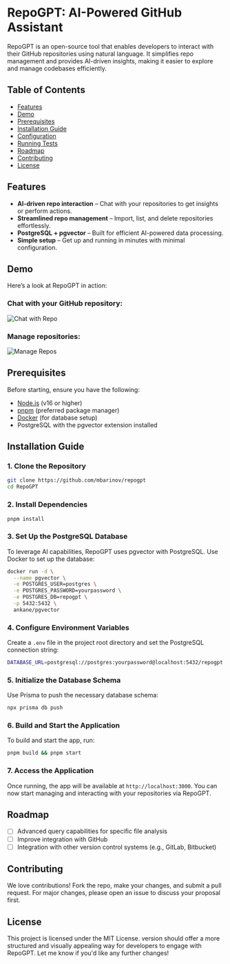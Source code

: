 # RepoGPT: AI-Powered GitHub Assistant

RepoGPT is an open-source tool that enables developers to interact with their GitHub repositories using natural language. It simplifies repo management and provides AI-driven insights, making it easier to explore and manage codebases efficiently.

## Table of Contents
- [Features](#features)
- [Demo](#demo)
- [Prerequisites](#prerequisites)
- [Installation Guide](#installation-guide)
- [Configuration](#configuration)
- [Running Tests](#running-tests)
- [Roadmap](#roadmap)
- [Contributing](#contributing)
- [License](#license)

## Features
- **AI-driven repo interaction** – Chat with your repositories to get insights or perform actions.
- **Streamlined repo management** – Import, list, and delete repositories effortlessly.
- **PostgreSQL + pgvector** – Built for efficient AI-powered data processing.
- **Simple setup** – Get up and running in minutes with minimal configuration.

## Demo

Here’s a look at RepoGPT in action:

### Chat with your GitHub repository:
![Chat with Repo](https://storage.googleapis.com/aithelete/chat.png)

### Manage repositories:
![Manage Repos](https://storage.googleapis.com/aithelete/repos.png)

## Prerequisites

Before starting, ensure you have the following:
- [Node.js](https://nodejs.org/) (v16 or higher)
- [pnpm](https://pnpm.io/) (preferred package manager)
- [Docker](https://www.docker.com/) (for database setup)
- PostgreSQL with the pgvector extension installed

## Installation Guide

### 1. Clone the Repository
```bash
git clone https://github.com/mbarinov/repogpt
cd RepoGPT
```

### 2. Install Dependencies
```bash
pnpm install
```

### 3. Set Up the PostgreSQL Database

To leverage AI capabilities, RepoGPT uses pgvector with PostgreSQL. Use Docker to set up the database:

```bash
docker run -d \
  --name pgvector \
  -e POSTGRES_USER=postgres \
  -e POSTGRES_PASSWORD=yourpassword \
  -e POSTGRES_DB=repogpt \
  -p 5432:5432 \
  ankane/pgvector
```

### 4. Configure Environment Variables

Create a `.env` file in the project root directory and set the PostgreSQL connection string:

```bash
DATABASE_URL=postgresql://postgres:yourpassword@localhost:5432/repogpt
```

### 5. Initialize the Database Schema

Use Prisma to push the necessary database schema:

```bash
npx prisma db push
```

### 6. Build and Start the Application

To build and start the app, run:

```bash
pnpm build && pnpm start
```

### 7. Access the Application

Once running, the app will be available at `http://localhost:3000`. You can now start managing and interacting with your repositories via RepoGPT.

## Roadmap

- [ ] Advanced query capabilities for specific file analysis
- [ ] Improve integration with GitHub
- [ ] Integration with other version control systems (e.g., GitLab, Bitbucket)

## Contributing

We love contributions! Fork the repo, make your changes, and submit a pull request. For major changes, please open an issue to discuss your proposal first.

## License

This project is licensed under the MIT License. version should offer a more structured and visually appealing way for developers to engage with RepoGPT. Let me know if you'd like any further changes!